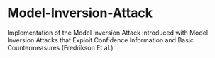 # Model-Inversion-Attack
Implementation of the Model Inversion Attack introduced with Model Inversion Attacks that Exploit Confidence Information and Basic Countermeasures (Fredrikson Et al.)
